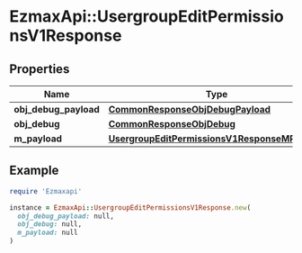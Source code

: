 # EzmaxApi::UsergroupEditPermissionsV1Response

## Properties

| Name | Type | Description | Notes |
| ---- | ---- | ----------- | ----- |
| **obj_debug_payload** | [**CommonResponseObjDebugPayload**](CommonResponseObjDebugPayload.md) |  |  |
| **obj_debug** | [**CommonResponseObjDebug**](CommonResponseObjDebug.md) |  | [optional] |
| **m_payload** | [**UsergroupEditPermissionsV1ResponseMPayload**](UsergroupEditPermissionsV1ResponseMPayload.md) |  |  |

## Example

```ruby
require 'Ezmaxapi'

instance = EzmaxApi::UsergroupEditPermissionsV1Response.new(
  obj_debug_payload: null,
  obj_debug: null,
  m_payload: null
)
```

